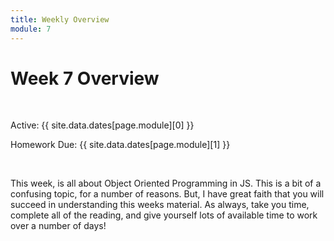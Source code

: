 ```yaml
---
title: Weekly Overview
module: 7
---
```


# Week 7 Overview <br />

<br />


Active: {{ site.data.dates[page.module][0] }}

Homework Due: {{ site.data.dates[page.module][1] }}


<br />

This week, is all about Object Oriented Programming in JS. This is a bit of a confusing topic, for a number of reasons. But, I have great faith that you will succeed in understanding this weeks material. As always, take you time, complete all of the reading, and give yourself lots of available time to work over a number of days!